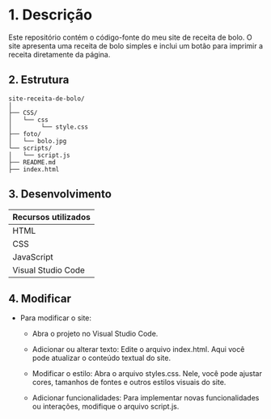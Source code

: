 # 1. Descrição

Este repositório contém o código-fonte do meu site de receita de bolo. O site apresenta uma receita de bolo simples e inclui um botão para imprimir a receita diretamente da página.

## 2. Estrutura

```plaintext
site-receita-de-bolo/
│
├── CSS/
│   └── css
│        └── style.css
├── foto/
│   └── bolo.jpg
└── scripts/
│   └── script.js
├── README.md
├── index.html
```

## 3. Desenvolvimento

| Recursos utilizados   |
|-----------------------|
| HTML                  | 
| CSS                   | 
| JavaScript            | 
| Visual Studio Code    | 

 
## 4. Modificar
- Para modificar o site:

  - Abra o projeto no Visual Studio Code.

  - Adicionar ou alterar texto: Edite o arquivo index.html. Aqui você pode atualizar o conteúdo textual do site.

  - Modificar o estilo: Abra o arquivo styles.css. Nele, você pode ajustar cores, tamanhos de fontes e outros estilos visuais do site.

  - Adicionar funcionalidades: Para implementar novas funcionalidades ou interações, modifique o arquivo script.js.

